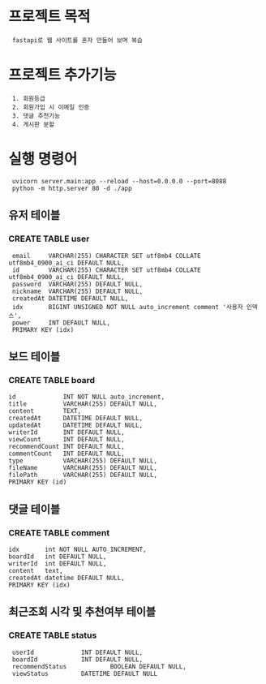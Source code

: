 # 프로젝트 목적
     fastapi로 웹 사이트를 혼자 만들어 보며 복습

# 프로젝트 추가기능
     1. 회원등급
     2. 회원가입 시 이메일 인증
     3. 댓글 추천기능
     4. 게시판 분할

# 실행 명령어
     uvicorn server.main:app --reload --host=0.0.0.0 --port=8088
     python -m http.server 80 -d ./app

## 유저 테이블
### CREATE TABLE user

     email     VARCHAR(255) CHARACTER SET utf8mb4 COLLATE utf8mb4_0900_ai_ci DEFAULT NULL,
     id        VARCHAR(255) CHARACTER SET utf8mb4 COLLATE utf8mb4_0900_ai_ci DEFAULT NULL,
     password  VARCHAR(255) DEFAULT NULL,
     nickname  VARCHAR(255) DEFAULT NULL,
     createdAt DATETIME DEFAULT NULL,
     idx       BIGINT UNSIGNED NOT NULL auto_increment comment '사용자 인덱스',
     power 	   INT DEFAULT NULL,
     PRIMARY KEY (idx)


## 보드 테이블 
### CREATE TABLE board
    id             INT NOT NULL auto_increment,
    title          VARCHAR(255) DEFAULT NULL,
    content        TEXT,
    createdAt      DATETIME DEFAULT NULL,
    updatedAt      DATETIME DEFAULT NULL,
    writerId       INT DEFAULT NULL,
    viewCount      INT DEFAULT NULL,
    recommendCount INT DEFAULT NULL,
    commentCount   INT DEFAULT NULL,
    type           VARCHAR(255) DEFAULT NULL,
    fileName       VARCHAR(255) DEFAULT NULL,
    filePath       VARCHAR(255) DEFAULT NULL,
    PRIMARY KEY (id)

## 댓글 테이블
### CREATE TABLE comment  
	idx       int NOT NULL AUTO_INCREMENT,
	boardId   int DEFAULT NULL,
	writerId  int DEFAULT NULL,
	content   text,
	createdAt datetime DEFAULT NULL,
	PRIMARY KEY (idx) 

## 최근조회 시각 및 추천여부 테이블
### CREATE TABLE status
     userId     		INT DEFAULT NULL,
     boardId    		INT DEFAULT NULL,
     recommendStatus            BOOLEAN DEFAULT NULL,
     viewStatus 		DATETIME DEFAULT NULL

